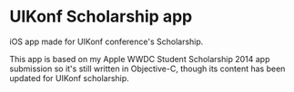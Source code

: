 # UIKonf Scholarship app
iOS app made for UIKonf conference's Scholarship.

This app is based on my Apple WWDC Student Scholarship 2014 app submission so it's still written in Objective-C, though its content has been updated for UIKonf scholarship.
